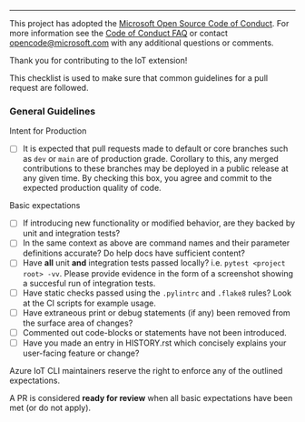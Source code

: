 ---
This project has adopted the [Microsoft Open Source Code of Conduct](https://opensource.microsoft.com/codeofconduct/). For more information see the [Code of Conduct FAQ](https://opensource.microsoft.com/codeofconduct/faq/) or contact [opencode@microsoft.com](mailto:opencode@microsoft.com) with any additional questions or comments.

Thank you for contributing to the IoT extension!

This checklist is used to make sure that common guidelines for a pull request are followed.

### General Guidelines

Intent for Production
- [ ] It is expected that pull requests made to default or core branches such as `dev` or `main` are of production grade. Corollary to this, any merged contributions to these branches may be deployed in a public release at any given time. By checking this box, you agree and commit to the expected production quality of code.

Basic expectations
- [ ] If introducing new functionality or modified behavior, are they backed by unit and integration tests?
- [ ] In the same context as above are command names and their parameter definitions accurate? Do help docs have sufficient content?
- [ ] Have **all** unit **and** integration tests passed locally? i.e. `pytest <project root> -vv`. Please provide evidence in the form of a screenshot showing a succesful run of integration tests.
- [ ] Have static checks passed using the `.pylintrc` and `.flake8` rules? Look at the CI scripts for example usage.
- [ ] Have extraneous print or debug statements (if any) been removed from the surface area of changes?
- [ ] Commented out code-blocks or statements have not been introduced.
- [ ] Have you made an entry in HISTORY.rst which concisely explains your user-facing feature or change?

Azure IoT CLI maintainers reserve the right to enforce any of the outlined expectations.

A PR is considered **ready for review** when all basic expectations have been met (or do not apply).
